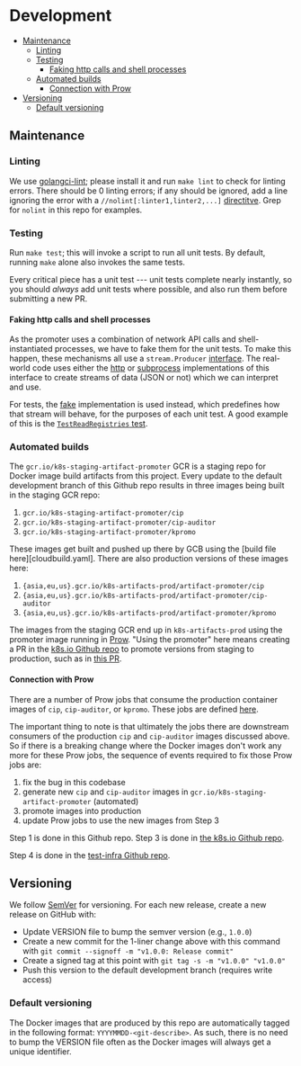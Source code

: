 # Development

- [Maintenance](#maintenance)
  - [Linting](#linting)
  - [Testing](#testing)
    - [Faking http calls and shell processes](#faking-http-calls-and-shell-processes)
  - [Automated builds](#automated-builds)
    - [Connection with Prow](#connection-with-prow)
- [Versioning](#versioning)
  - [Default versioning](#default-versioning)

## Maintenance

### Linting

We use [golangci-lint](https://github.com/golangci/golangci-lint); please
install it and run `make lint` to check for linting errors. There should be 0
linting errors; if any should be ignored, add a line ignoring the error with a
`//nolint[:linter1,linter2,...]`
[directitve](https://github.com/golangci/golangci-lint#false-positives). Grep
for `nolint` in this repo for examples.

### Testing

Run `make test`; this will invoke a script to run all unit tests. By
default, running `make` alone also invokes the same tests.

Every critical piece has a unit test --- unit tests complete nearly instantly,
so you should *always* add unit tests where possible, and also run them before
submitting a new PR.

#### Faking http calls and shell processes

As the promoter uses a combination of network API calls and shell-instantiated
processes, we have to fake them for the unit tests. To make this happen, these
mechanisms all use a `stream.Producer` [interface](/internal/legacy/stream/types.go). The
real-world code uses either the [http](/internal/legacy/stream/http.go) or
[subprocess](/internal/legacy/stream/subprocess.go) implementations of this interface to
create streams of data (JSON or not) which we can interpret and use.

For tests, the [fake](/internal/legacy/stream/fake.go) implementation is used instead, which
predefines how that stream will behave, for the purposes of each unit test. A
good example of this is the [`TestReadRegistries`
test](/internal/legacy/dockerregistry/inventory_test.go).

### Automated builds

The `gcr.io/k8s-staging-artifact-promoter` GCR is a staging repo for Docker
image build artifacts from this project. Every update to the default
development branch of this Github repo results in three images being built in
the staging GCR repo:

1. `gcr.io/k8s-staging-artifact-promoter/cip`
1. `gcr.io/k8s-staging-artifact-promoter/cip-auditor`
1. `gcr.io/k8s-staging-artifact-promoter/kpromo`

These images get built and pushed up there by GCB using the [build file
here][cloudbuild.yaml]. There are also production versions of these images here:

1. `{asia,eu,us}.gcr.io/k8s-artifacts-prod/artifact-promoter/cip`
1. `{asia,eu,us}.gcr.io/k8s-artifacts-prod/artifact-promoter/cip-auditor`
1. `{asia,eu,us}.gcr.io/k8s-artifacts-prod/artifact-promoter/kpromo`

The images from the staging GCR end up in `k8s-artifacts-prod` using the
promoter image running in
[Prow](https://github.com/kubernetes/test-infra/tree/master/prow). "Using the
promoter" here means creating a PR in the [k8s.io Github repo][k8sio-manifests-dir]
to promote versions from staging to production, such as in
[this PR](https://github.com/kubernetes/k8s.io/pull/704).

#### Connection with Prow

There are a number of Prow jobs that consume the production container images
of `cip`, `cip-auditor`, or `kpromo`. These jobs are defined
[here][cip-prow-integration].

The important thing to note is that ultimately the jobs there are downstream
consumers of the production `cip` and `cip-auditor` images discussed above. So
if there is a breaking change where the Docker images don't work any more for
these Prow jobs, the sequence of events required to fix those Prow jobs are:

1. fix the bug in this codebase
2. generate new `cip` and `cip-auditor` images in
   `gcr.io/k8s-staging-artifact-promoter` (automated)
3. promote images into production
4. update Prow jobs to use the new images from Step 3

Step 1 is done in this Github repo. Step 3 is done in [the k8s.io Github
repo][k/k8s.io].

Step 4 is done in the [test-infra Github repo][k/test-infra].

## Versioning

We follow [SemVer](https://semver.org/) for versioning. For each new release,
create a new release on GitHub with:

- Update VERSION file to bump the semver version (e.g., `1.0.0`)
- Create a new commit for the 1-liner change above with this command with
  `git commit --signoff -m "v1.0.0: Release commit"`
- Create a signed tag at this point with `git tag -s -m "v1.0.0" "v1.0.0"`
- Push this version to the default development branch (requires write access)

### Default versioning

The Docker images that are produced by this repo are automatically tagged in the
following format: `YYYYMMDD-<git-describe>`. As such, there is no need to bump
the VERSION file often as the Docker images will always get a unique identifier.

[cip-prow-integration]: https://git.k8s.io/k8s.io/k8s.gcr.io/Vanity-Domain-Flip.md#prow-integration
[k/k8s.io]: https://git.k8s.io/k8s.io
[k/test-infra]: https://git.k8s.io/test-infra
[k8sio-manifests-dir]: https://git.k8s.io/k8s.io/k8s.gcr.io
